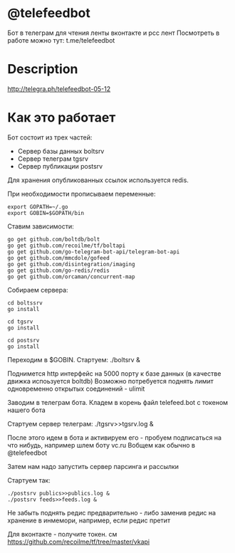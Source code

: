 # @telefeedbot

Бот в телеграм для чтения ленты вконтакте и рсс лент
Посмотреть в работе можно тут: t.me/telefeedbot

# Description
http://telegra.ph/telefeedbot-05-12


# Как это работает

Бот состоит из трех частей:
 - Сервер базы данных boltsrv
 - Сервер телеграм tgsrv
 - Сервер публикации postsrv

Для хранения опубликованных ссылок используется redis.

При необходимости прописываем переменные:
```
export GOPATH=~/.go
export GOBIN=$GOPATH/bin
```

Ставим зависимости:
```
go get github.com/boltdb/bolt
go get github.com/recoilme/tf/boltapi
go get github.com/go-telegram-bot-api/telegram-bot-api
go get github.com/mmcdole/gofeed
go get github.com/disintegration/imaging
go get github.com/go-redis/redis
go get github.com/orcaman/concurrent-map
```

Собираем сервера:

```
cd boltssrv
go install

cd tgsrv 
go install

cd postsrv 
go install
```

Переходим в $GOBIN.
Стартуем: ./boltsrv &

Поднимется http интерфейс на 5000 порту к базе данных (в качестве движка испоьзуется boltdb)
Возможно потребуется поднять лимит одновременно открытых соединений - ulimit


Заводим в телеграм бота.
Кладем в корень файл telefeed.bot c токеном нашего бота

Стартуем сервер телеграм: ./tgsrv>>tgsrv.log &

После этого идем в бота и активируем его - пробуем подписаться на что нибудь, например шлем боту vc.ru
Вобщем как обычно в @telefeedbot


Затем нам надо запустить сервер парсинга и рассылки

Стартуем  так: 
```
./postsrv publics>>publics.log &
./postsrv feeds>>feeds.log &
```
Не забыть поднять редис предварительно - либо заменив редис на хранение в инмемори, например, если редис претит

Для вконтакте - получите токен. см https://github.com/recoilme/tf/tree/master/vkapi
